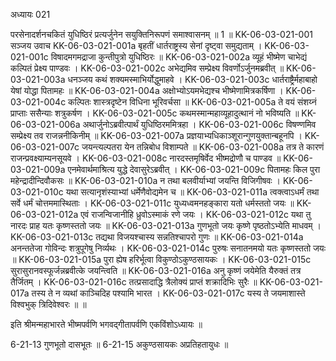 अध्यायः 021

परसेनादर्शनचकितं युधिष्ठिरं प्रत्यर्जुनेन सयुक्तिनिरूपणं समाश्वासनम् ॥ 1 ॥
KK-06-03-021-001	सञ्जय उवाच 
KK-06-03-021-001a	बृहतीं धार्तराष्ट्रस्य सेनां दृष्ट्वा समुद्यताम् ।
KK-06-03-021-001c	विषादमगमद्राजा कुन्तीपुत्रो युधिष्ठिरः ॥
KK-06-03-021-002a	व्यूहं भीष्मेण चाभेद्यं कल्पितं प्रेक्ष्य पाण्डवः ।
KK-06-03-021-002c	अभेद्यमिव सम्प्रेक्ष्य विवर्णोऽर्जुनमब्रवीत् ॥
KK-06-03-021-003a	धनञ्जय कथं शक्यमस्माभिर्योद्धुमाहवे ।
KK-06-03-021-003c	धार्तराष्ट्रैर्महाबाहो येषां योद्धा पितामहः ॥
KK-06-03-021-004a	अक्षोभ्योऽयमभेद्यश्च भीष्मेणामित्रकर्षिणा ।
KK-06-03-021-004c	कल्पितः शास्त्रदृष्टेन विधिना भूरिवर्चसा ॥
KK-06-03-021-005a	ते वयं संशय्नं प्राप्ताः ससैन्याः शत्रुकर्षण ।
KK-06-03-021-005c	कथमस्मान्महाव्यूहादुत्थानं नो भविष्यति ॥
KK-06-03-021-006a	अथार्जुनोऽब्रवीत्पार्थं युधिष्ठिरममित्रहा ।
KK-06-03-021-006c	विषण्णमिव सम्प्रेक्ष्य तव राजन्ननीकिनीम् ॥
KK-06-03-021-007a	प्रज्ञयाभ्यधिकाञ्शूरान्गुणयुक्तान्बहूनपि ।
KK-06-03-021-007c	जयन्त्यल्पतरा येन तन्निबोध विशाम्पते ॥
KK-06-03-021-008a	तत्र ते कारणं राजन्प्रवक्ष्याम्यनसूयवे ।
KK-06-03-021-008c	नारदस्तमृषिर्वेद भीष्मद्रोणौ च पाण्डव ॥
KK-06-03-021-009a	एनमेवार्थमाश्रित्य युद्धे देवासुरेऽब्रवीत् ।
KK-06-03-021-009c	पितामहः किल पुरा महेन्द्रादीन्दिवौकसः ॥
KK-06-03-021-010a	न तथा बलवीर्याभ्यां जयन्ति विजिगीषवः ।
KK-06-03-021-010c	यथा सत्यानृशंस्याभ्यां धर्मेणैवोद्यमेन च ॥
KK-06-03-021-011a	त्वक्त्वाऽधर्मं तथा सर्वे धर्मं चोत्तममास्थिताः ।
KK-06-03-021-011c	युध्यध्वमनहङ्कारा यतो धर्मस्ततो जयः ॥
KK-06-03-021-012a	एवं राजन्विजानीहि ध्रुवोऽस्माकं रणे जयः ।
KK-06-03-021-012c	यथा तु नारदः प्राह यतः कृष्णस्ततो जयः ॥
KK-06-03-021-013a	गुणभूतो जयः कृष्णे पृष्ठतोऽभ्येति माधवम् ।
KK-06-03-021-013c	तद्यथा विजयश्चास्य सन्नतिश्चापरो गुणः ॥
KK-06-03-021-014a	अनन्ततेजा गोविन्दः शत्रुपूगेषु निर्व्यथः ।
KK-06-03-021-014c	पुरुषः सनातनमयो यतः कृष्णस्ततो जयः ॥
KK-06-03-021-015a	पुरा ह्येष हरिर्भूत्वा विकुण्ठोऽकुण्ठसायकः ।
KK-06-03-021-015c	सुरासुरानवस्फूर्जन्नब्रवीत्के जयन्त्विति ॥
KK-06-03-021-016a	अनु कृष्णं जयेमेति यैरुक्तं तत्र तैर्जितम् ।
KK-06-03-021-016c	तत्प्रसादाद्धि त्रैलोक्यं प्राप्तं शक्रादिभिः सुरैः ॥
KK-06-03-021-017a	तस्य ते न व्यथां काञ्चिदिह पश्यामि भारत ।
KK-06-03-021-017c	यस्य ते जयमाशास्ते विश्वभुक् त्रिदिवेश्वरः ॥ ॥

इति श्रीमन्महाभारते भीष्मपर्वणि भगवद्गीतापर्वणि एकविंशोऽध्यायः ॥

6-21-13 गुणभूतो दासभूतः ॥ 6-21-15 अकुण्ठसायकः अप्रतिहतायुधः ॥
